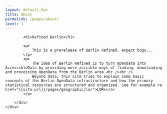 ```yaml
---
layout: default_dyn
title: About
permalink: /pages/about/
level: 1
---
```


<style>

.jumbotron{
	background-image:url("{{ site.url }}/data/home/header.jpg");
}

</style>
<div class="jumbotron"></div>
<div class="container">
    <div class="row">
		<div class="col col-md-2 col-lg-3"></div>
		<div class="col col-sm-12 col-md-8 col-lg-6">

          	<h1>Refined Berlin</h1>

            <p>
                This is a prerelease of Berlin Refined, expect bugs...
            </p>
            <p>
                The idea of Berlin Refined is to turn OpenData into AccessibleData by providing more acccible ways of finding, downloading and processing OpenData from the Berlin area.<br /><br />
                Beyond data, this site tries to explain some basic concepts of the Berlin OpenData infrastructure and how the primary statistical resources are structured and organized. See for example <a href="{{site.url}}/pages/geographic/lor">LORs</a>
            </p>

        </div>
    </div>
</div>
